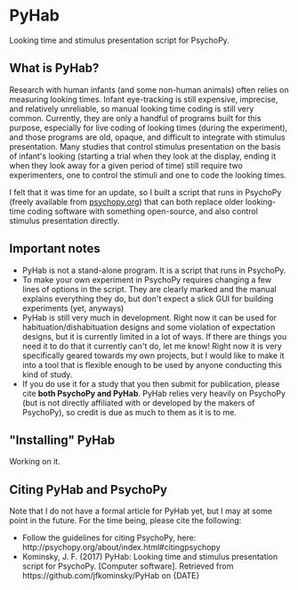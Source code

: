 # PyHab
Looking time and stimulus presentation script for PsychoPy.
<h2>What is PyHab?</h2>
<p>Research with human infants (and some non-human animals) often relies on measuring looking times. Infant eye-tracking is still expensive, imprecise, and relatively unreliable, so manual looking time coding is still very common. Currently, they are only a handful of programs built for this purpose, especially for live coding of looking times (during the experiment), and those programs are old, opaque, and difficult to integrate with stimulus presentation. Many studies that control stimulus presentation on the basis of infant's looking (starting a trial when they look at the display, ending it when they look away for a given period of time) still require two experimenters, one to control the stimuli and one to code the looking times.</p>
<p>I felt that it was time for an update, so I built a script that runs in PsychoPy (freely available from <a href="http://psychopy.org">psychopy.org</a>) that can both replace older looking-time coding software with something open-source, and also control stimulus presentation directly.</p>
<h2>Important notes</h2>
<ul>
<li>PyHab is not a stand-alone program. It is a script that runs in PsychoPy.</li>
<li>To make your own experiment in PsychoPy requires changing a few lines of options in the script. They are clearly marked and the manual explains everything they do, but don't expect a slick GUI for building experiments (yet, anyways)</li>
<li>PyHab is still very much in development. Right now it can be used for habituation/dishabituation designs and some violation of expectation designs, but it is currently limited in a lot of ways. If there are things you need it to do that it currently can't do, let me know! Right now it is very specifically geared towards my own projects, but I would like to make it into a tool that is flexible enough to be used by anyone conducting this kind of study.</li>
<li>If you do use it for a study that you then submit for publication, please cite <b>both PsychoPy and PyHab</b>. PyHab relies very heavily on PsychoPy (but is not directly affiliated with or developed by the makers of PsychoPy), so credit is due as much to them as it is to me.</li>
</ul>
<h2>"Installing" PyHab</h2>
Working on it.
<h2>Citing PyHab and PsychoPy</h2>
<p>Note that I do not have a formal article for PyHab yet, but I may at some point in the future. For the time being, please cite the following:</p>
<ul>
<li>Follow the guidelines for citing PsychoPy, here: http://psychopy.org/about/index.html#citingpsychopy</li>
<li>Kominsky, J. F. (2017) PyHab: Looking time and stimulus presentation script for PsychoPy. [Computer software]. Retrieved from https://github.com/jfkominsky/PyHab on {DATE}</li>
</ul>
